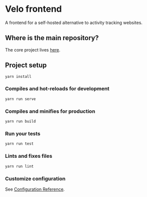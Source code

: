 # Velo frontend

A frontend for a self-hosted alternative to activity tracking websites.

## Where is the main repository?

The core project lives [here][backend-repository]. 

## Project setup
```
yarn install
```

### Compiles and hot-reloads for development
```
yarn run serve
```

### Compiles and minifies for production
```
yarn run build
```

### Run your tests
```
yarn run test
```

### Lints and fixes files
```
yarn run lint
```

### Customize configuration
See [Configuration Reference](https://cli.vuejs.org/config/).

[backend-repository]: https://github.com/boreq/velo
